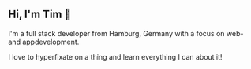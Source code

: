 ## Hi, I'm Tim 👋

I'm a full stack developer from Hamburg, Germany with a focus on web- and appdevelopment.

I love to hyperfixate on a thing and learn everything I can about it!
